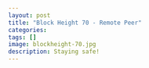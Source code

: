 ```yaml
---
layout: post
title: "Block Height 70 - Remote Peer"
categories:
tags: []
image: blockheight-70.jpg
description: Staying safe!
---
```

